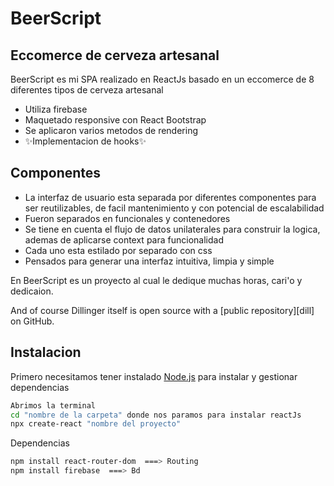 # BeerScript
## Eccomerce de cerveza artesanal



BeerScript es mi SPA realizado en ReactJs basado en un eccomerce de 8 diferentes tipos de cerveza artesanal

- Utiliza firebase
-   Maquetado responsive con React Bootstrap
-   Se aplicaron varios metodos de rendering
- ✨Implementacion de        hooks✨
## Componentes

- La interfaz de usuario esta separada por diferentes componentes para ser reutilizables, de facil mantenimiento y con potencial de escalabilidad 
- Fueron separados en funcionales y contenedores
- Se tiene en cuenta el flujo de datos unilaterales para construir la logica, ademas de aplicarse context para funcionalidad
- Cada uno esta estilado por separado con css
- Pensados para generar una interfaz intuitiva, limpia y simple

En BeerScript es un proyecto al cual le dedique muchas horas, cari'o y dedicaion.


And of course Dillinger itself is open source with a [public repository][dill]
 on GitHub.


## Instalacion

Primero necesitamos tener instalado [Node.js](https://nodejs.org/) para instalar y gestionar dependencias



```sh
Abrimos la terminal 
cd "nombre de la carpeta" donde nos paramos para instalar reactJs
npx create-react "nombre del proyecto"
```

Dependencias

```sh
npm install react-router-dom  ===> Routing
npm install firebase  ===> Bd
```

